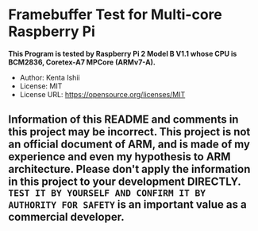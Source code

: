 # Framebuffer Test for Multi-core Raspberry Pi

**This Program is tested by Raspberry Pi 2 Model B V1.1 whose CPU is BCM2836, Coretex-A7 MPCore (ARMv7-A).**

* Author: Kenta Ishii
* License: MIT
* License URL: https://opensource.org/licenses/MIT

## Information of this README and comments in this project may be incorrect. This project is not an official document of ARM, and is made of my experience and even my hypothesis to ARM architecture. Please don't apply the information in this project to your development DIRECTLY. `TEST IT BY YOURSELF AND CONFIRM IT BY AUTHORITY FOR SAFETY` is an important value as a commercial developer.

